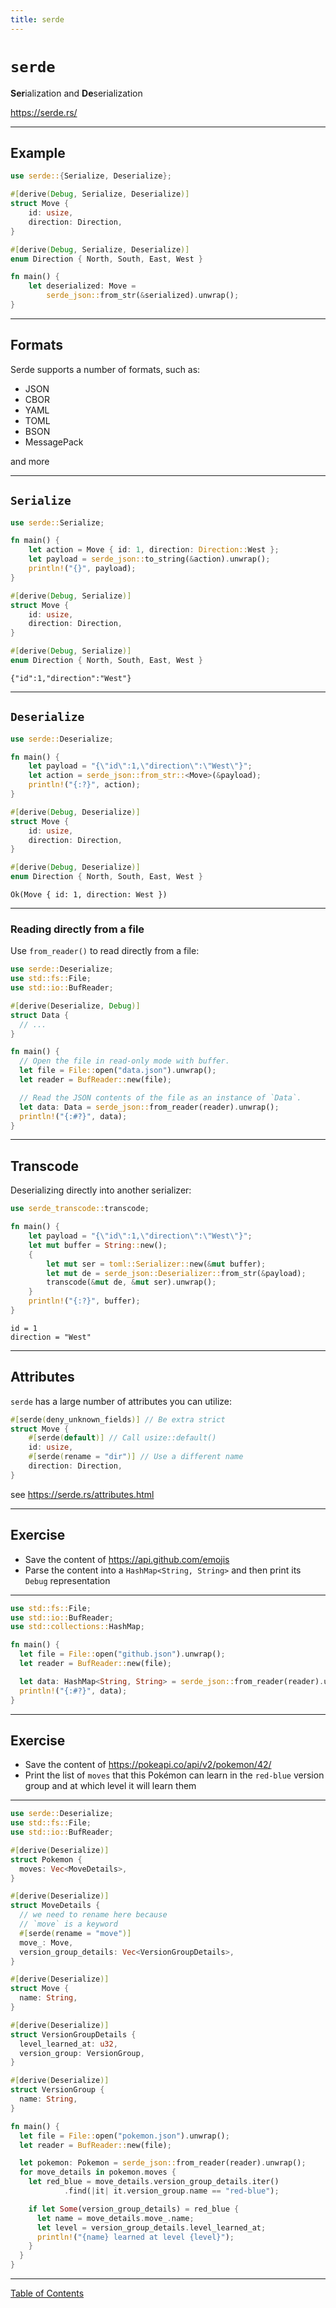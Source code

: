 ```yaml
---
title: serde
---
```


# `serde`

**Ser**ialization and **De**serialization

https://serde.rs/

----

## Example

```rust
use serde::{Serialize, Deserialize};

#[derive(Debug, Serialize, Deserialize)]
struct Move {
    id: usize,
    direction: Direction,
}

#[derive(Debug, Serialize, Deserialize)]
enum Direction { North, South, East, West }

fn main() {
    let deserialized: Move = 
        serde_json::from_str(&serialized).unwrap();
}
```

---

## Formats

Serde supports a number of formats, such as:

* JSON
* CBOR
* YAML
* TOML
* BSON
* MessagePack

and more

---

## `Serialize`

```rust
use serde::Serialize;

fn main() {
    let action = Move { id: 1, direction: Direction::West };
    let payload = serde_json::to_string(&action).unwrap();
    println!("{}", payload);
}

#[derive(Debug, Serialize)]
struct Move {
    id: usize,
    direction: Direction,
}

#[derive(Debug, Serialize)]
enum Direction { North, South, East, West }
```

```text
{"id":1,"direction":"West"}
```

---

## `Deserialize`

```rust
use serde::Deserialize;

fn main() {
    let payload = "{\"id\":1,\"direction\":\"West\"}";
    let action = serde_json::from_str::<Move>(&payload);
    println!("{:?}", action);
}

#[derive(Debug, Deserialize)]
struct Move {
    id: usize,
    direction: Direction,
}

#[derive(Debug, Deserialize)]
enum Direction { North, South, East, West }
```

```text
Ok(Move { id: 1, direction: West })
```

----

### Reading directly from a file

Use `from_reader()` to read directly from a file:

```rust
use serde::Deserialize;
use std::fs::File;
use std::io::BufReader;

#[derive(Deserialize, Debug)]
struct Data {
  // ...
}

fn main() {
  // Open the file in read-only mode with buffer.
  let file = File::open("data.json").unwrap();
  let reader = BufReader::new(file);

  // Read the JSON contents of the file as an instance of `Data`.
  let data: Data = serde_json::from_reader(reader).unwrap();
  println!("{:#?}", data);
}
```

---

## Transcode

Deserializing directly into another serializer:

```rust
use serde_transcode::transcode;

fn main() {
    let payload = "{\"id\":1,\"direction\":\"West\"}";
    let mut buffer = String::new();
    {
        let mut ser = toml::Serializer::new(&mut buffer);
        let mut de = serde_json::Deserializer::from_str(&payload);
        transcode(&mut de, &mut ser).unwrap();
    }
    println!("{:?}", buffer);
}
```

```text
id = 1
direction = "West"
```

---

## Attributes

`serde` has a large number of attributes you can utilize:

```rust
#[serde(deny_unknown_fields)] // Be extra strict
struct Move {
    #[serde(default)] // Call usize::default()
    id: usize,
    #[serde(rename = "dir")] // Use a different name
    direction: Direction,
}
```

see https://serde.rs/attributes.html

---

## Exercise

- Save the content of https://api.github.com/emojis
- Parse the content into a `HashMap<String, String>` and then print
  its `Debug` representation

----

```rust
use std::fs::File;
use std::io::BufReader;
use std::collections::HashMap;

fn main() {
  let file = File::open("github.json").unwrap();
  let reader = BufReader::new(file);

  let data: HashMap<String, String> = serde_json::from_reader(reader).unwrap();
  println!("{:#?}", data);
}
```

---

## Exercise

- Save the content of https://pokeapi.co/api/v2/pokemon/42/
- Print the list of `moves` that this Pokémon can learn in the `red-blue`
  version group and at which level it will learn them

----

```rust
use serde::Deserialize;
use std::fs::File;
use std::io::BufReader;

#[derive(Deserialize)]
struct Pokemon {
  moves: Vec<MoveDetails>,
}

#[derive(Deserialize)]
struct MoveDetails {
  // we need to rename here because
  // `move` is a keyword
  #[serde(rename = "move")]
  move_: Move,
  version_group_details: Vec<VersionGroupDetails>,
}

#[derive(Deserialize)]
struct Move {
  name: String,
}

#[derive(Deserialize)]
struct VersionGroupDetails {
  level_learned_at: u32,
  version_group: VersionGroup,
}

#[derive(Deserialize)]
struct VersionGroup {
  name: String,
}

fn main() {
  let file = File::open("pokemon.json").unwrap();
  let reader = BufReader::new(file);

  let pokemon: Pokemon = serde_json::from_reader(reader).unwrap();
  for move_details in pokemon.moves {
    let red_blue = move_details.version_group_details.iter()
            .find(|it| it.version_group.name == "red-blue");

    if let Some(version_group_details) = red_blue {
      let name = move_details.move_.name;
      let level = version_group_details.level_learned_at;
      println!("{name} learned at level {level}");
    }
  }
}
```

---

[Table of Contents](./README.md#/0/3)
